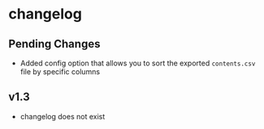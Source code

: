 # changelog

## Pending Changes

- Added config option that allows you to sort the exported `contents.csv` file by specific columns

## v1.3

- changelog does not exist
